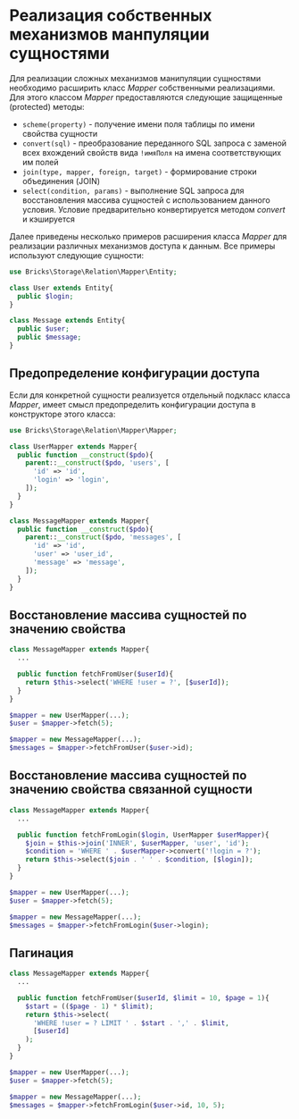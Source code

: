 # Реализация собственных механизмов манпуляции сущностями

Для реализации сложных механизмов манипуляции сущностями необходимо расширить 
класс _Mapper_ собственными реализациями. Для этого классом _Mapper_ 
предоставляются следующие защищенные (protected) методы:

- `scheme(property)` - получение имени поля таблицы по имени свойства сущности
- `convert(sql)` - преобразование переданного SQL запроса с заменой всех 
  вхождений свойств вида `!имяПоля` на имена соответствующих им полей
- `join(type, mapper, foreign, target)` - формирование строки объединения (JOIN)
- `select(condition, params)` - выполнение SQL запроса для восстановления 
  массива сущностей с использованием данного условия. Условие предварительно 
  конвертируется методом _convert_ и кэшируется

Далее приведены несколько примеров расширения класса _Mapper_ для реализации 
различных механизмов доступа к данным. Все примеры используют следующие 
сущности:

```php
use Bricks\Storage\Relation\Mapper\Entity;

class User extends Entity{
  public $login;
}

class Message extends Entity{
  public $user;
  public $message;
}
```

## Предопределение конфигурации доступа

Если для конкретной сущности реализуется отдельный подкласс класса _Mapper_, 
имеет смысл предопределить конфигурации доступа в конструкторе этого класса:

```php
use Bricks\Storage\Relation\Mapper\Mapper;

class UserMapper extends Mapper{
  public function __construct($pdo){
    parent::__construct($pdo, 'users', [
      'id' => 'id',
      'login' => 'login',
    ]);
  }
}

class MessageMapper extends Mapper{
  public function __construct($pdo){
    parent::__construct($pdo, 'messages', [
      'id' => 'id',
      'user' => 'user_id',
      'message' => 'message',
    ]);
  }
}
```

## Восстановление массива сущностей по значению свойства

```php
class MessageMapper extends Mapper{
  ...

  public function fetchFromUser($userId){
    return $this->select('WHERE !user = ?', [$userId]);
  }
}

$mapper = new UserMapper(...);
$user = $mapper->fetch(5);

$mapper = new MessageMapper(...);
$messages = $mapper->fetchFromUser($user->id);
```

## Восстановление массива сущностей по значению свойства связанной сущности

```php
class MessageMapper extends Mapper{
  ...

  public function fetchFromLogin($login, UserMapper $userMapper){
    $join = $this->join('INNER', $userMapper, 'user', 'id');
    $condition = 'WHERE ' . $userMapper->convert('!login = ?');
    return $this->select($join . ' ' . $condition, [$login]);
  }
}

$mapper = new UserMapper(...);
$user = $mapper->fetch(5);

$mapper = new MessageMapper(...);
$messages = $mapper->fetchFromLogin($user->login);
```

## Пагинация

```php
class MessageMapper extends Mapper{
  ...

  public function fetchFromUser($userId, $limit = 10, $page = 1){
    $start = (($page - 1) * $limit);
    return $this->select(
      'WHERE !user = ? LIMIT ' . $start . ',' . $limit,
      [$userId]
    );
  }
}

$mapper = new UserMapper(...);
$user = $mapper->fetch(5);

$mapper = new MessageMapper(...);
$messages = $mapper->fetchFromLogin($user->id, 10, 5);
```
